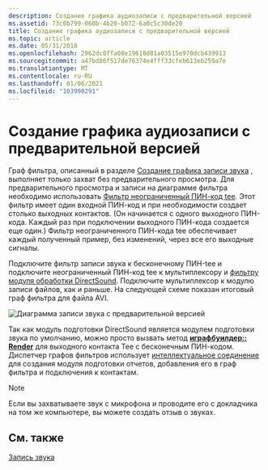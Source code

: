 ```yaml
---
description: Создание графика аудиозаписи с предварительной версией
ms.assetid: 73c0b799-060b-4b20-b072-6a0c5c30de20
title: Создание графика аудиозаписи с предварительной версией
ms.topic: article
ms.date: 05/31/2018
ms.openlocfilehash: 2962dc0ffa08e19618d81a03515e970dcb439913
ms.sourcegitcommit: a47bd86f517de76374e4fff33cfeb613eb259a7e
ms.translationtype: MT
ms.contentlocale: ru-RU
ms.lasthandoff: 01/06/2021
ms.locfileid: "103990291"
---
```

# <a name="creating-an-audio-capture-graph-with-preview"></a>Создание графика аудиозаписи с предварительной версией

Граф фильтра, описанный в разделе [Создание графика записи звука](creating-an-audio-capture-graph.md) , выполняет только захват без предварительного просмотра. Для предварительного просмотра и записи на диаграмме фильтра необходимо использовать [Фильтр неограниченный ПИН-код tee](infinite-pin-tee-filter.md). Этот фильтр имеет один входной ПИН-код и при необходимости создает столько выходных контактов. (Он начинается с одного выходного ПИН-кода. Каждый раз при подключении выходного ПИН-кода создается еще один.) Фильтр неограниченного ПИН-кода tee обеспечивает каждый полученный пример, без изменений, через все его выходные сигналы.

Подключите фильтр записи звука к бесконечному ПИН-tee и подключите неограниченный ПИН-код tee к мультиплексору и [фильтру модуля обработки DirectSound](directsound-renderer-filter.md). Подключите мультиплексор к модулю записи файлов, как и раньше. На следующей схеме показан итоговый граф фильтра для файла AVI.

![Диаграмма записи звука с предварительной версией](images/audio-capture-graph.png)

Так как модуль подготовки DirectSound является модулем подготовки звука по умолчанию, можно просто вызвать метод [**играфбуилдер:: Render**](/windows/desktop/api/Strmif/nf-strmif-igraphbuilder-render) для выходного контакта Tee с бесконечным ПИН-кодом. Диспетчер графов фильтров использует [интеллектуальное соединение](intelligent-connect.md) для создания модуля подготовки отчетов, добавления его в граф фильтра и подключения к контактам.

> [!Note]  
> Если вы захватываете звук с микрофона и проводите его с докладчика на том же компьютере, вы можете создать отзыв о звуках.

 

## <a name="related-topics"></a>См. также

<dl> <dt>

[Запись звука](audio-capture.md)
</dt> </dl>

 

 



